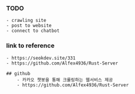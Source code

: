 ### TODO
	- crawling site
	- post to website
	- connect to chatbot
### link to reference
	- https://seokdev.site/331
	- https://github.com/Alfex4936/Rust-Server
	
	## github
		- 카카오 챗봇을 통해 크롤링하는 웹서비스 제공
		- https://github.com/Alfex4936/Rust-Server
